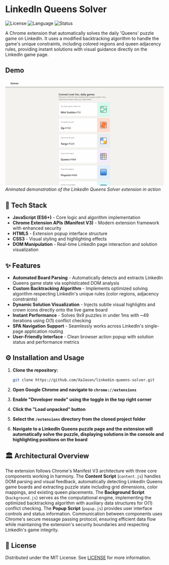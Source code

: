 # LinkedIn Queens Solver

![License](https://img.shields.io/badge/license-MIT-blue.svg)
![Language](https://img.shields.io/badge/language-JavaScript-yellow.svg)
![Status](https://img.shields.io/badge/status-Complete-brightgreen.svg)

A Chrome extension that automatically solves the daily 'Queens' puzzle game on LinkedIn. It uses a modified backtracking algorithm to handle the game's unique constraints, including colored regions and queen adjacency rules, providing instant solutions with visual guidance directly on the LinkedIn game page.

## Demo

![Demo Animation - Extension solving LinkedIn Queens puzzle in real-time](assets/demo.gif)
*Animated demonstration of the LinkedIn Queens Solver extension in action*

## 🤖 Tech Stack

- **JavaScript (ES6+)** - Core logic and algorithm implementation
- **Chrome Extension APIs (Manifest V3)** - Modern extension framework with enhanced security
- **HTML5** - Extension popup interface structure
- **CSS3** - Visual styling and highlighting effects
- **DOM Manipulation** - Real-time LinkedIn page interaction and solution visualization

## ✨ Features

- **Automated Board Parsing** - Automatically detects and extracts LinkedIn Queens game state via sophisticated DOM analysis
- **Custom Backtracking Algorithm** - Implements optimized solving algorithm respecting LinkedIn's unique rules (color regions, adjacency constraints)
- **Dynamic Solution Visualization** - Injects subtle visual highlights and crown icons directly onto the live game board
- **Instant Performance** - Solves 9x9 puzzles in under 1ms with ~49 iterations using O(1) conflict checking
- **SPA Navigation Support** - Seamlessly works across LinkedIn's single-page application routing
- **User-Friendly Interface** - Clean browser action popup with solution status and performance metrics

## ⚙️ Installation and Usage

1. **Clone the repository:**
   ```bash
   git clone https://github.com/XaJason/linkedin-queens-solver.git
   ```

2. **Open Google Chrome and navigate to `chrome://extensions`**

3. **Enable "Developer mode" using the toggle in the top right corner**

4. **Click the "Load unpacked" button**

5. **Select the `/extensions` directory from the cloned project folder**

6. **Navigate to a LinkedIn Queens puzzle page and the extension will automatically solve the puzzle, displaying solutions in the console and highlighting positions on the board**

## 🏛️ Architectural Overview

The extension follows Chrome's Manifest V3 architecture with three core components working in harmony. The **Content Script** (`content.js`) handles DOM parsing and visual feedback, automatically detecting LinkedIn Queens game boards and extracting puzzle state including grid dimensions, color mappings, and existing queen placements. The **Background Script** (`background.js`) serves as the computational engine, implementing the optimized backtracking algorithm with auxiliary data structures for O(1) conflict checking. The **Popup Script** (`popup.js`) provides user interface controls and status information. Communication between components uses Chrome's secure message passing protocol, ensuring efficient data flow while maintaining the extension's security boundaries and respecting LinkedIn's game integrity.

## 📜 License

Distributed under the MIT License. See [LICENSE](LICENSE) for more information.
